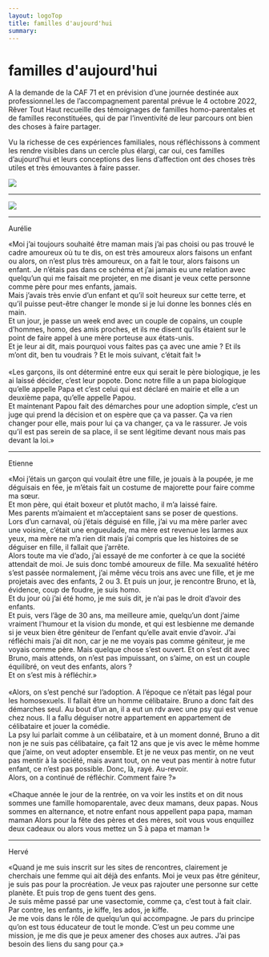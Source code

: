 ```yaml
---
layout: logoTop
title: familles d'aujourd'hui
summary: 
---
```

<h1>familles d'aujourd'hui</h1>

<p class="intro-text">A la demande de la CAF 71 et en prévision d’une journée destinée aux professionnel.les de l’accompagnement parental prévue le 4 octobre 2022, Rêver Tout Haut recueille des témoignages de familles homo-parentales et de familles reconstituées, qui de par l’inventivité de leur parcours ont bien des choses à faire partager.</p>
<p class="intro-text">Vu la richesse de ces expériences familiales, nous réfléchissons à comment les rendre visibles dans un cercle plus élargi, car oui, ces familles d’aujourd’hui et leurs conceptions des liens d’affection ont des choses très utiles et très émouvantes à faire passer.</p>
 <div class="center-max600-block">
    <img src="https://res.cloudinary.com/dnxcesebo/image/upload/q_auto,f_auto/v1662540623/Invitation-famille-pluriellesP1_orqwxz.jpg"><hr>
    <img src="https://res.cloudinary.com/dnxcesebo/image/upload/q_auto,f_auto/v1662540623/invitation-famille-pluriellesP2_al0dnt.jpg">
<div>
<hr>
<p class="chansons_spoken_title">Aurélie</p>
 
<p class="chansons_spoken">«Moi j’ai toujours souhaité être maman  mais j’ai pas choisi ou pas trouvé le cadre amoureux où tu te dis, on est très amoureux alors faisons un enfant ou alors, on n’est plus très amoureux, on a fait le tour, alors faisons un enfant.  
Je n’étais pas dans ce schéma et j’ai jamais eu une relation avec quelqu’un qui me faisait me projeter, en me disant je veux cette personne comme père pour mes enfants, jamais.<br>
Mais j’avais très envie d’un enfant et qu’il soit heureux sur cette terre, et qu’il puisse peut-être changer le monde si je lui donne les bonnes clés en main.<br>
Et un jour, je passe un week end avec  un couple de copains, un couple d’hommes, homo, des amis proches, et ils me disent qu’ils étaient sur le point de faire appel à une mère porteuse aux états-unis.<br>
Et je leur ai dit, mais pourquoi vous faites pas ça avec une amie ? Et ils m’ont dit, ben tu voudrais ?
Et le mois suivant, c’était fait !»<br>
<br>
«Les garçons, ils ont déterminé entre eux qui serait le père biologique, je les ai laissé décider, c’est leur popote.
Donc notre fille a un papa biologique qu’elle appelle Papa et c’est celui qui est déclaré en mairie et elle a un deuxième papa, qu’elle appelle Papou.<br>
Et maintenant Papou fait des démarches pour une adoption simple, c’est un juge qui prend la décision et on espère que ça va passer.
Ça va rien changer pour elle, mais pour lui ça va changer, ça va le rassurer. Je vois qu’il est pas serein de sa place, il se sent légitime devant nous mais pas devant la loi.»</p>
 
<hr>
 
<p class="chansons_spoken">Etienne</p>

<p class="chansons_spoken">«Moi j’étais un garçon qui voulait être une fille, je jouais à la poupée, je me déguisais en fée, je m’étais fait un costume de majorette pour faire comme ma sœur.<br>
Et mon père, qui était boxeur et plutôt macho, il m’a laissé faire.<br>
Mes parents m’aimaient et m’acceptaient sans se poser de questions.<br>
Lors d’un carnaval, où j’étais déguisé en fille, j’ai vu ma mère parler avec une voisine, c’était une engueulade, ma mère est revenue les larmes aux yeux, ma mère ne m’a rien dit mais j’ai compris que les histoires de se déguiser en fille, il fallait que j’arrête.<br>
Alors toute ma vie d’ado, j’ai essayé de me conforter à ce que la société attendait de moi. Je suis donc tombé amoureux de fille. Ma sexualité hétéro s’est passée normalement, j’ai même vécu trois ans avec une fille,  et je me projetais avec des enfants, 2 ou 3.
Et puis un jour, je rencontre Bruno, et là, évidence, coup de foudre, je suis homo.<br>
Et du jour où j’ai été homo, je me suis dit,  je n’ai pas le droit d’avoir des enfants.<br>
Et puis, vers l’âge de 30 ans, ma meilleure amie, quelqu’un dont j’aime vraiment l’humour et la vision du monde, et qui est lesbienne me demande  si je veux bien être géniteur de l’enfant qu’elle avait envie d’avoir. J’ai réfléchi mais j’ai dit non,  car je ne me voyais pas comme géniteur,  je me voyais comme père. Mais quelque chose s’est ouvert. Et on s’est dit avec Bruno, mais attends, on n’est pas impuissant, on s’aime, on est un couple équilibré, on veut des enfants, alors ?<br>
Et on s’est mis à réfléchir.»<br>
 <br>
«Alors, on s’est penché sur l’adoption. A l’époque ce n’était pas légal pour les homosexuels. Il fallait être un homme célibataire.
Bruno a donc fait des démarches seul. Au bout d’un an, il a eut un rdv avec une psy qui est venue chez nous. Il a fallu déguiser notre appartement en appartement de célibataire et jouer la comédie.<br>
La psy lui parlait comme à un célibataire, et à un moment donné, Bruno a dit non je ne suis pas célibataire, ça fait 12 ans que je vis avec le même homme que j’aime, on veut adopter ensemble. Et je ne veux pas mentir, on ne veut pas mentir à la société, mais avant tout, on ne veut pas mentir à notre futur enfant, ce n’est pas possible. Donc, là, rayé. Au-revoir.<br>
Alors, on a continué de réfléchir. Comment faire ?»<br>
 <br>
«Chaque année le jour de la rentrée, on va voir les instits et on dit  nous sommes une famille homoparentale, avec deux mamans, deux papas. Nous sommes en alternance, et notre enfant nous appellent papa papa, maman maman Alors pour la fête des pères et des mères, soit vous vous enquillez deux cadeaux ou alors vous mettez un S à papa et maman !»</p>
<hr>
 
<p class="chansons_spoken_title">Hervé</p>
 
<p class="chansons_spoken">«Quand je me suis inscrit sur les sites de rencontres, clairement je cherchais une femme qui ait déjà des enfants. Moi je veux pas être géniteur, je suis pas pour la procréation. Je veux pas rajouter une personne sur cette planète. Et puis trop de gens tuent des gens.<br>
Je suis même passé par une vasectomie, comme ça, c’est tout à fait clair. Par contre, les enfants, je kiffe, les ados, je kiffe.<br>
Je me vois dans le rôle de quelqu’un qui accompagne. Je pars du principe qu’on est tous éducateur de tout le monde. C’est un peu comme une mission, je me dis que je peux amener des choses aux autres. J’ai pas besoin des liens du sang pour ça.»</p>
 
 
 
 
 
 
